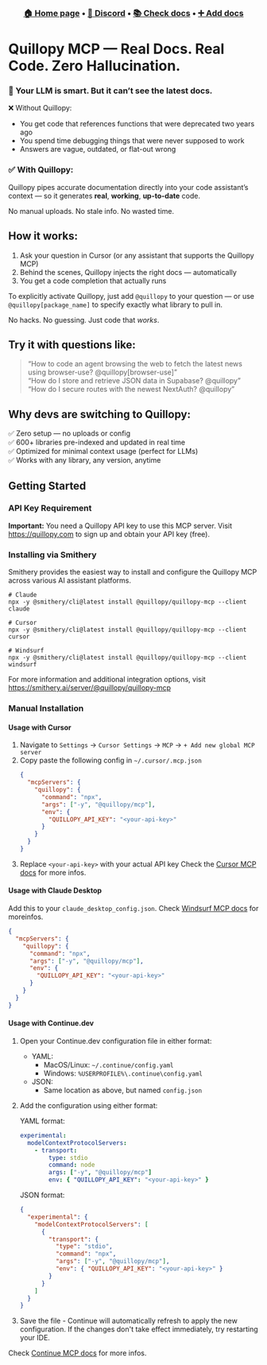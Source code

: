 <h3 align="center">
  <a href="https://quillopy.com">🏠 Home page</a>
  <a>•</a>
  <a href="https://discord.gg/HuyzbYRzwu">💬 Discord</a>
  <a>•</a>
  <a href="https://quillopy.com/documentation/all">📚 Check docs</a>
  <a>•</a>
  <a href="https://quillopy.com/add">➕ Add docs</a>
</h4>

# Quillopy MCP — Real Docs. Real Code. Zero Hallucination.

### 🧠 Your LLM is smart. But it can’t see the latest docs.

❌ Without Quillopy:

- You get code that references functions that were deprecated two years ago
- You spend time debugging things that were never supposed to work
- Answers are vague, outdated, or flat-out wrong

### ✅ With Quillopy:

Quillopy pipes accurate documentation directly into your code assistant’s context — so it generates **real**, **working**, **up-to-date** code.

No manual uploads. No stale info. No wasted time.

## How it works:

1. Ask your question in Cursor (or any assistant that supports the Quillopy MCP)
2. Behind the scenes, Quillopy injects the right docs — automatically
3. You get a code completion that actually runs

To explicitly activate Quillopy, just add `@quillopy` to your question — or use `@quillopy[package_name]` to specify exactly what library to pull in.

No hacks. No guessing. Just code that *works*.

## Try it with questions like:

> “How to code an agent browsing the web to fetch the latest news using browser-use? @quillopy[browser-use]”\
> “How do I store and retrieve JSON data in Supabase? @quillopy”\
> “How do I secure routes with the newest NextAuth? @quillopy”

## Why devs are switching to Quillopy:

✅ Zero setup — no uploads or config\
✅ 600+ libraries pre-indexed and updated in real time\
✅ Optimized for minimal context usage (perfect for LLMs)\
✅ Works with any library, any version, anytime

## Getting Started

### API Key Requirement

**Important:** You need a Quillopy API key to use this MCP server. Visit https://quillopy.com to sign up and obtain your API key (free).

### Installing via Smithery

Smithery provides the easiest way to install and configure the Quillopy MCP across various AI assistant platforms.

```
# Claude
npx -y @smithery/cli@latest install @quillopy/quillopy-mcp --client claude

# Cursor
npx -y @smithery/cli@latest install @quillopy/quillopy-mcp --client cursor

# Windsurf
npx -y @smithery/cli@latest install @quillopy/quillopy-mcp --client windsurf
```

For more information and additional integration options, visit https://smithery.ai/server/@quillopy/quillopy-mcp

### Manual Installation

#### Usage with Cursor

1. Navigate to `Settings` -> `Cursor Settings` -> `MCP` -> `+ Add new global MCP server`
2. Copy paste the following config in `~/.cursor/.mcp.json`
   ```json
   {
     "mcpServers": {
       "quillopy": {
         "command": "npx",
         "args": ["-y", "@quillopy/mcp"],
         "env": {
           "QUILLOPY_API_KEY": "<your-api-key>"
         }
       }
     }
   }
   ```
3. Replace `<your-api-key>` with your actual API key
Check the [Cursor MCP docs](https://docs.cursor.com/context/model-context-protocol) for more infos.

#### Usage with Claude Desktop

Add this to your `claude_desktop_config.json`. Check [Windsurf MCP docs](https://docs.windsurf.com/windsurf/mcp) for moreinfos.

```json
{
  "mcpServers": {
    "quillopy": {
      "command": "npx",
      "args": ["-y", "@quillopy/mcp"],
      "env": {
        "QUILLOPY_API_KEY": "<your-api-key>"
      }
    }
  }
}
```

#### Usage with Continue.dev

1. Open your Continue.dev configuration file in either format:

   - YAML:
     - MacOS/Linux: `~/.continue/config.yaml`
     - Windows: `%USERPROFILE%\.continue\config.yaml`
   - JSON:
     - Same location as above, but named `config.json`

2. Add the configuration using either format:

   YAML format:

   ```yaml
   experimental:
     modelContextProtocolServers:
       - transport:
           type: stdio
           command: node
           args: ["-y", "@quillopy/mcp"]
           env: { "QUILLOPY_API_KEY": "<your-api-key>" }
   ```

   JSON format:

   ```json
   {
     "experimental": {
       "modelContextProtocolServers": [
         {
           "transport": {
             "type": "stdio",
             "command": "npx",
             "args": ["-y", "@quillopy/mcp"],
             "env": { "QUILLOPY_API_KEY": "<your-api-key>" }
           }
         }
       ]
     }
   }
   ```

3. Save the file - Continue will automatically refresh to apply the new configuration. If the changes don't take effect immediately, try restarting your IDE.

Check [Continue MCP docs](https://docs.continue.dev/customize/deep-dives/mcp) for more infos.
